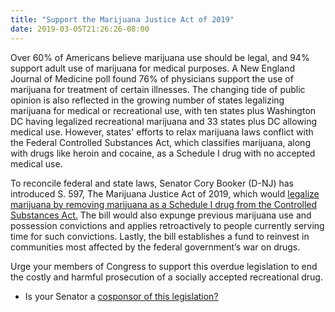 ```yaml
---
title: "Support the Marijuana Justice Act of 2019"
date: 2019-03-05T21:26:26-08:00
---
```

Over 60% of Americans believe marijuana use should be legal, and 94% support adult use of marijuana for medical purposes. A New England Journal of Medicine poll found 76% of physicians support the use of marijuana for treatment of certain illnesses. The changing tide of public opinion is also reflected in the growing number of states legalizing marijuana for medical or recreational use, with ten states plus Washington DC having legalized recreational marijuana and 33 states plus DC allowing medical use. However, states' efforts to relax marijuana laws conflict with the Federal Controlled Substances Act, which classifies marijuana, along with drugs like heroin and cocaine, as a Schedule I drug with no accepted medical use. 

To reconcile federal and state laws, Senator Cory Booker (D-NJ) has introduced S. 597, The Marijuana Justice Act of 2019, which would [legalize marijuana by removing marijuana as a Schedule I drug from the Controlled Substances Act.](https://www.npr.org/2019/02/28/698703356/2020-democratic-presidential-hopefuls-support-marijuana-legalization-bill) The bill would also expunge previous marijuana use and possession convictions and applies retroactively to people currently serving time for such convictions. Lastly, the bill establishes a fund to reinvest in communities most affected by the federal government’s war on drugs.

Urge your members of Congress to support this overdue legislation to end the costly and harmful prosecution of a socially accepted recreational drug. 

- Is your Senator a [cosponsor of this legislation?](https://www.congress.gov/bill/116th-congress/senate-bill/597/cosponsors)
